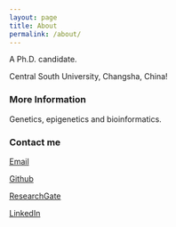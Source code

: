 ```yaml
---
layout: page
title: About
permalink: /about/
---
```


A Ph.D. candidate.

Central South University, Changsha, China!

### More Information

Genetics, epigenetics and bioinformatics.

### Contact me

[Email](mailto:wangkangli@sklmg.edu.cn)

[Github](https://github.com/wkl1990)

[ResearchGate](https://www.researchgate.net/profile/Kangli_Wang)

[LinkedIn](https://www.linkedin.com/in/%E5%BA%B7%E5%88%A9-%E7%8E%8B-7a840297/)